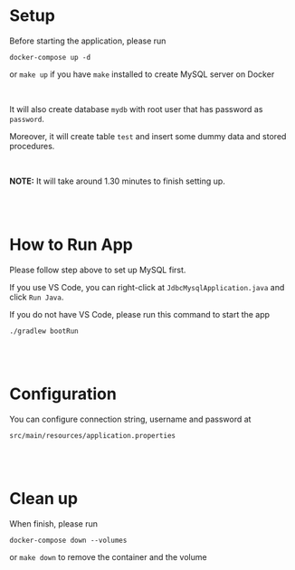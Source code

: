 # Setup

Before starting the application, please run

```
docker-compose up -d
```

or `make up` if you have `make` installed to create MySQL server on Docker

<br>

It will also create database `mydb` with root user that has password as `password`.

Moreover, it will create table `test` and insert some dummy data and stored procedures.

<br>

**NOTE:** It will take around 1.30 minutes to finish setting up.

<br>
<br>

# How to Run App

Please follow step above to set up MySQL first.

If you use VS Code, you can right-click at `JdbcMysqlApplication.java` and click `Run Java`.

If you do not have VS Code, please run this command to start the app

```
./gradlew bootRun
```

<br>
<br>

# Configuration

You can configure connection string, username and password at

```
src/main/resources/application.properties
```

<br>
<br>

# Clean up

When finish, please run

```
docker-compose down --volumes
```

or `make down` to remove the container and the volume

<br>
<br>
